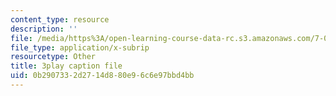 ```yaml
---
content_type: resource
description: ''
file: /media/https%3A/open-learning-course-data-rc.s3.amazonaws.com/7-012-introduction-to-biology-fall-2004/0b2907332d2714d880e96c6e97bbd4bb_m4Gvu90Ydw.srt
file_type: application/x-subrip
resourcetype: Other
title: 3play caption file
uid: 0b290733-2d27-14d8-80e9-6c6e97bbd4bb
---
```

